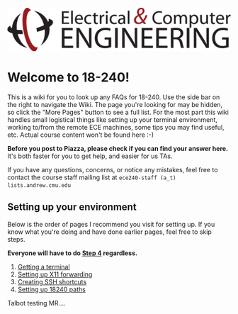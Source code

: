 ![ECE logo](img/ecelogorb.png)

# Welcome to 18-240!
This is a wiki for you to look up any FAQs for 18-240. Use the side bar on the
right to navigate the Wiki. The page you're looking for may be hidden, so click
the "More Pages" button to see a full list. For the most part this wiki handles
small logistical things like setting up your terminal environment, working
to/from the remote ECE machines, some tips you may find useful, etc. Actual
course content won't be found here :-)

**Before you post to Piazza, please check if you can find your answer here.**
It's both faster for you to get help, and easier for us TAs.

If you have any questions, concerns, or notice any mistakes, feel free to
contact the course staff mailing list at `ece240-staff (a_t) lists.andrew.cmu.edu`

## Setting up your environment
Below is the order of pages I recommend you visit for setting up. If you know
what you're doing and have done earlier pages, feel free to skip steps.

**Everyone will have to do [Step 4](Setting-up-18240-paths) regardless.**

1. [Getting a terminal](Getting-a-terminal)
2. [Setting up X11 forwarding](Setting-up-X11-forwarding)
3. [Creating SSH shortcuts](Creating-SSH-shortcuts)
4. [Setting up 18240 paths](Setting-up-18240-paths)

Talbot testing MR....

